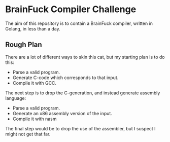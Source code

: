 # BrainFuck Compiler Challenge

The aim of this repository is to contain a BrainFuck compiler, written in Golang, in less than a day.

## Rough Plan

There are a lot of different ways to skin this cat, but my starting plan is to do this:

* Parse a valid program.
* Generate C-code which corresponds to that input.
* Compile it with GCC.

The next step is to drop the C-generation, and instead generate assembly language:

* Parse a valid program.
* Generate an x86 assembly version of the input.
* Compile it with nasm

The final step would be to drop the use of the assembler, but I suspect I might not get that far.


